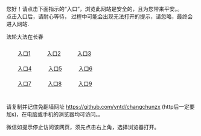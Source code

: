 您好！请点击下面指示的“入口”，浏览此网站是安全的，且为您带来平安。。 <br/>
点击入口后，请耐心等待， 过程中可能会出现无法打开的提示，请忽略，最终会进入网站. </br>

法轮大法在长春<br/>
<div style="padding:10px"><a style="margin:20px" target="_blank" href="https://d2x8mgn93mmvrp.cloudfront.net/2Qpsp?vaqwqy" id="ccLink1" rel="nofollow">入口1</a> <a target="_blank" style="margin:20px" href="https://d3mwh1w0ggp5cf.cloudfront.net/2Qpsp?tjudqb" id="ccLink2" rel="nofollow">入口2</a> <a style="margin:20px" target="_blank" href="https://daay5w0nnhqhv.cloudfront.net/2Qpsp?swfrvv" id="ccLink3" rel="nofollow">入口3</a></div>

<div style="padding:10px" ><a style="margin:20px" target="_blank" href="https://d2x8mgn93mmvrp.cloudfront.net/2Qpsp?vaqwqy" id="ccLink4" rel="nofollow">入口4</a> <a style="margin:20px" href="https://d3mwh1w0ggp5cf.cloudfront.net/2Qpsp?tjudqb" target="_blank" id="ccLink5" rel="nofollow">入口5</a> <a style="margin:20px" href="https://daay5w0nnhqhv.cloudfront.net/2Qpsp?swfrvv" target="_blank" id="ccLink6" rel="nofollow">入口6</a></div>

<div style="padding:10px"><a style="margin:20px" target="_blank" href="https://d2x8mgn93mmvrp.cloudfront.net/2Qpsp?vaqwqy" id="ccLink7" rel="nofollow">入口7</a> <a style="margin:20px" href="https://d3mwh1w0ggp5cf.cloudfront.net/2Qpsp?tjudqb" target="_blank" id="ccLink8" rel="nofollow">入口8</a> <a style="margin:20px" target="_blank" href="https://daay5w0nnhqhv.cloudfront.net/2Qpsp?swfrvv" id="ccLink9" rel="nofollow">入口9</a></div>

<br/>



请复制并记住免翻墙网址 https://github.com/yntd/changchunzx (http后一定要加s)，在电脑或手机的浏览器均可访问。。<br/>

微信如提示停止访问该网页，须先点击右上角，选择浏览器打开。
